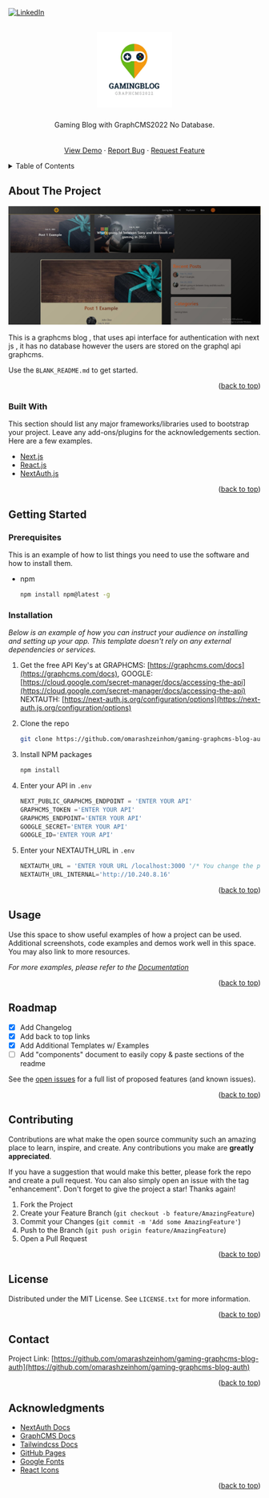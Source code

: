 <div id="top"></div>


[![LinkedIn][linkedin-shield]][linkedin-url]

<!-- PROJECT LOGO -->
<br />

<div align="center">
<kbd>
    <img src="img/logo.jpg" alt="Logo" width="150" height="150"/>
    </kbd>

  <a href="https://dynamico-gaming.netlify.app/">
  </a>

  <h3 align="center"></h3>

  <p align="center">
    Gaming Blog with GraphCMS2022 No Database.
    <br />
    <br />
    <br />
    <a href="https://oa-gaming-blog.vercel.app/">View Demo</a>
    ·
    <a href="https://github.com/omarashzeinhom/gaming-graphcms-blog-auth/issues">Report Bug</a>
    ·
    <a href="https://github.com/omarashzeinhom/gaming-graphcms-blog-auth/issues">Request Feature</a>
  </p>
</div>



<!-- TABLE OF CONTENTS -->
<details>
  <summary>Table of Contents</summary>
  <ol>
    <li>
      <a href="#about-the-project">About The Project</a>
      <ul>
        <li><a href="#built-with">Built With</a></li>
      </ul>
    </li>
    <li>
      <a href="#getting-started">Getting Started</a>
      <ul>
        <li><a href="#prerequisites">Prerequisites</a></li>
        <li><a href="#installation">Installation</a></li>
      </ul>
    </li>
    <li><a href="#usage">Usage</a></li>
    <li><a href="#roadmap">Roadmap</a></li>
    <li><a href="#contributing">Contributing</a></li>
    <li><a href="#license">License</a></li>
    <li><a href="#contact">Contact</a></li>
    <li><a href="#acknowledgments">Acknowledgments</a></li>
  </ol>
</details>



<!-- ABOUT THE PROJECT -->
## About The Project

[![Product Name Screen Shot][product-screenshot]](https://oa-gaming-blog.vercel.app/)

This is a graphcms blog , that uses api interface for authentication with next js , it has no database however the users are stored on the graphql api graphcms. 

Use the `BLANK_README.md` to get started.

<p align="right">(<a href="#top">back to top</a>)</p>



### Built With

This section should list any major frameworks/libraries used to bootstrap your project. Leave any add-ons/plugins for the acknowledgements section. Here are a few examples.

* [Next.js](https://nextjs.org/)
* [React.js](https://reactjs.org/)
* [NextAuth.js](https://next-auth.js.org/)


<p align="right">(<a href="#top">back to top</a>)</p>



<!-- GETTING STARTED -->
## Getting Started

### Prerequisites

This is an example of how to list things you need to use the software and how to install them.
* npm
  ```sh
  npm install npm@latest -g
  ```

### Installation

_Below is an example of how you can instruct your audience on installing and setting up your app. This template doesn't rely on any external dependencies or services._

1. Get the free API Key's at 
    GRAPHCMS: [https://graphcms.com/docs](https://graphcms.com/docs),
    GOOGLE: [https://cloud.google.com/secret-manager/docs/accessing-the-api](https://cloud.google.com/secret-manager/docs/accessing-the-api)
    NEXTAUTH: [https://next-auth.js.org/configuration/options](https://next-auth.js.org/configuration/options)
   
   
2. Clone the repo
   ```sh
   git clone https://github.com/omarashzeinhom/gaming-graphcms-blog-auth
   ```
3. Install NPM packages
   ```sh
   npm install
   ```
4. Enter your API in `.env`
   ```js
   NEXT_PUBLIC_GRAPHCMS_ENDPOINT = 'ENTER YOUR API'
   GRAPHCMS_TOKEN ='ENTER YOUR API'
   GRAPHCMS_ENDPOINT='ENTER YOUR API'
   GOOGLE_SECRET='ENTER YOUR API'
   GOOGLE_ID='ENTER YOUR API'
   ```
5. Enter your NEXTAUTH_URL in `.env`
   ```js
   NEXTAUTH_URL = 'ENTER YOUR URL /localhost:3000 '/* You change the port to your preference*/
   NEXTAUTH_URL_INTERNAL='http://10.240.8.16'

   ```   

<p align="right">(<a href="#top">back to top</a>)</p>



<!-- USAGE EXAMPLES -->
## Usage

Use this space to show useful examples of how a project can be used. Additional screenshots, code examples and demos work well in this space. You may also link to more resources.

_For more examples, please refer to the [Documentation](https://example.com)_

<p align="right">(<a href="#top">back to top</a>)</p>



<!-- ROADMAP -->
## Roadmap

- [x] Add Changelog
- [x] Add back to top links
- [x] Add Additional Templates w/ Examples
- [ ] Add "components" document to easily copy & paste sections of the readme

See the [open issues](https://github.com/omarashzeinhom/gaming-graphcms-blog-auth/issues) for a full list of proposed features (and known issues).

<p align="right">(<a href="#top">back to top</a>)</p>



<!-- CONTRIBUTING -->
## Contributing

Contributions are what make the open source community such an amazing place to learn, inspire, and create. Any contributions you make are **greatly appreciated**.

If you have a suggestion that would make this better, please fork the repo and create a pull request. You can also simply open an issue with the tag "enhancement".
Don't forget to give the project a star! Thanks again!

1. Fork the Project
2. Create your Feature Branch (`git checkout -b feature/AmazingFeature`)
3. Commit your Changes (`git commit -m 'Add some AmazingFeature'`)
4. Push to the Branch (`git push origin feature/AmazingFeature`)
5. Open a Pull Request

<p align="right">(<a href="#top">back to top</a>)</p>



<!-- LICENSE -->
## License

Distributed under the MIT License. See `LICENSE.txt` for more information.

<p align="right">(<a href="#top">back to top</a>)</p>



<!-- CONTACT -->
## Contact
Project Link: [https://github.com/omarashzeinhom/gaming-graphcms-blog-auth](https://github.com/omarashzeinhom/gaming-graphcms-blog-auth)

<p align="right">(<a href="#top">back to top</a>)</p>



<!-- ACKNOWLEDGMENTS -->
## Acknowledgments


* [NextAuth Docs](https://next-auth.js.org/getting-started/introduction)
* [GraphCMS Docs](https://graphcms.com/docs)
* [Tailwindcss Docs](https://tailwindcss.com/docs/installation)
* [GitHub Pages](https://pages.github.com)
* [Google Fonts](https://fonts.google.com/)
* [React Icons](https://react-icons.github.io/react-icons/search)

<p align="right">(<a href="#top">back to top</a>)</p>



<!-- MARKDOWN LINKS & IMAGES -->
<!-- https://www.markdownguide.org/basic-syntax/#reference-style-links -->
[forks-shield]: https://img.shields.io/github/forks/othneildrew/Best-README-Template.svg?style=for-the-badge
[forks-url]: https://github.com/omarashzeinhom/gaming-graphcms-blog-auth/network/members
[linkedin-shield]: https://img.shields.io/badge/-LinkedIn-black.svg?style=for-the-badge&logo=linkedin&colorB=555
[linkedin-url]:https://www.linkedin.com/in/omar-abdelrahman-7602a9126/?challengeId=AQEV9iEfbhe5gAAAAX-mimK5NgF_ZhhgsWKnBK9_zqyaTZckcCE79DjQV-8dXVQnAYfVBYBjqhTy_kV030w0LcR3fKRVV8IgyQ&submissionId=02a9350a-f50a-de16-1a87-3ca3b148e71a
[product-screenshot]: img/gaming-blog-screen-shot.jpg
